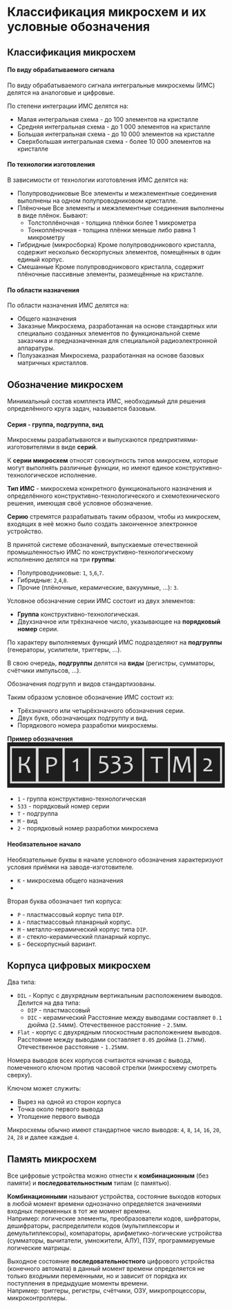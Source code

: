 # Классификация микросхем и их условные обозначения

## Классификация микросхем
#### По виду обрабатываемого сигнала

По виду обрабатываемого сигнала интегральные микросхемы (ИМС) делятся на аналоговые и цифровые.

По степени интеграции ИМС делятся на:
- Малая интегральная схема - до 100 элементов на кристалле
- Средняя интегральная схема - до 1 000 элементов на кристалле
- Большая интегральная схема - до 10 000 элементов на кристалле
- Сверхбольшая интегральная схема - более 10 000 элементов на кристалле

#### По технологии изготовления

В зависимости от технологии изготовления ИМС делятся на:
- Полупроводниковые
  Все элементы и межэлементные соединения выполнены на одном полупроводниковом кристалле.
- Плёночные
  Все элементы и межэлементные соединения выполнены в виде плёнок.
  Бывают:
  - Толстоплёночная - толщина плёнки более 1 микрометра
  - Тонкоплёночная - толщина плёнки меньше либо равна 1 микрометру
- Гибридные (микросборка)
  Кроме полупроводникового кристалла, содержит несколько бескорпусных элементов, помещённых в один единый корпус.
- Смешанные
  Кроме полупроводникового кристалла, содержит плёночные пассивные элементы, размещённые на кристалле.

#### По области назначения

По области назначения ИМС делятся на:
- Общего назначения
- Заказные
  Микросхема, разработанная на основе стандартных или специально созданных элементов по функциональной схеме заказчика и предназначенная для специальной радиоэлектронной аппаратуры.
- Полузаказная
  Микросхема, разработанная на основе базовых матричных кристаллов.

## Обозначение микросхем

Минимальный состав комплекта ИМС, необходимый для решения определённого круга задач, называется базовым.

#### Серия - группа, подгруппа, вид

Микросхемы разрабатываются и выпускаются предприятиями-изготовителями в виде **серий**.

К **серии микросхем** относят совокупность типов микросхем, которые могут выполнять различные функции, но имеют единое конструктивно-технологическое исполнение.

**Тип ИМС** - микросхема конкретного функционального назначения и определённого конструктивно-технологического и схемотехнического решения, имеющая своё условное обозначение.

**Серию** стремятся разрабатывать таким образом, чтобы из микросхем, входящих в неё можно было создать законченное электронное устройство.

В принятой системе обозначений, выпускаемые отечественной промышленностью ИМС по конструктивно-технологическому исполнению делятся на три **группы**:
- Полупроводниковые: `1`, `5`,`6`,`7`.
- Гибридные: `2`,`4`,`8`.
- Прочие (плёночные, керамические, вакуумные, ...): `3`.

Условное обозначение серии ИМС состоит из двух элементов:
- **Группа** конструктивно-технологическая.
- Двухзначное или трёхзначное число, указывающее на **порядковый номер** серии.

По характеру выполняемых функций ИМС подразделяют на **подгруппы** (генераторы, усилители, триггеры, ...).

В свою очередь, **подгруппы** делятся на **виды** (регистры, сумматоры, счётчики импульсов, ...).

Обозначения подгрупп и видов стандартизованы.

Таким образом условное обозначение ИМС состоит из:
- Трёхзначного или четырёхзначного  обозначения серии.
- Двух букв, обозначающих подгруппу и вид.
- Порядкового номера разработки микросхемы.

**Пример обозначения**
![Pasted image 20230908124655.png](../Media/Pasted%20image%2020230908124655.png#)
- `1` - группа конструктивно-технологическая
- `533` - порядковый номер серии
- `T` - подгруппа
- `M` - вид
- `2` - порядковый номер разработки микросхема

#### Необязательное начало

Необязательные буквы в начале условного обозначения характеризуют условия приёмки на заводе-изготовителе.
- `К` - микросхема общего назначения
- 
Вторая буква обозначает тип корпуса:
- `Р` - пластмассовый корпус типа `DIP`.
- `А` - пластмассовый планарный корпус.
- `М` - металло-керамический корпус типа `DIP`.
- `И` - стекло-керамический планарный корпус.
- `Б` - бескорпусный вариант.

## Корпуса цифровых микросхем

Два типа:
- `DIL` - Корпус с двухрядным вертикальным расположением выводов.
    Делится на два типа:
	-  `DIP` - пластмассовый
	- `DIC` - керамический
  Расстояние между выводами составляет `0.1` дюйма (`2.54`мм).
  Отечественное расстояние - `2.5`мм.
- `Flat` - корпус с двухрядным плоскостным расположением выводов.
  Расстояние между выводами составляет `0.05` дюйма (`1.27`мм).
  Отечественное расстояние - `1.25`мм.

Номера выводов всех корпусов считаются начиная с вывода, помеченного ключом против часовой стрелки (микросхему смотреть сверху).

Ключом может служить:
- Вырез на одной из сторон корпуса
- Точка около первого вывода
- Утолщение первого вывода

Микросхемы обычно имеют стандартное число выводов: `4`, `8`, `14`, `16`, `20`, `24`, `28` и далее каждые `4`.

## Память микросхем

Все цифровые устройства можно отнести к **комбинационным** (без памяти) и **последовательностным** типам (с памятью).

**Комбинационными** называют устройства, состояние выходов которых в любой момент времени однозначно определяется значениями входных переменных в тот же момент времени.  
Например: логические элементы, преобразователи кодов, шифраторы, дешифраторы, распределители кодов (мультиплексоры и демультиплексоры), компараторы, арифметико-логические устройства (сумматоры, вычитатели, умножители, АЛУ), ПЗУ, программируемые логические матрицы.

Выходное состояние **последовательностного** цифрового устройства (конечного автомата) в данный момент времени определяется не только входными переменными, но и зависит от порядка их поступления в предыдущие моменты времени.  
Например: триггеры, регистры, счётчики, ОЗУ, микропроцессоры, микроконтроллеры.